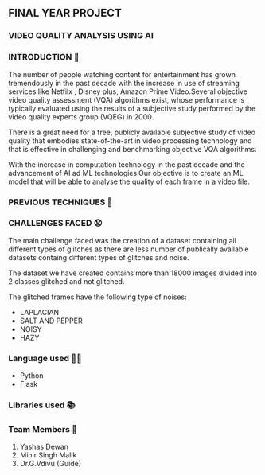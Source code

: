 ## FINAL YEAR PROJECT 
### VIDEO QUALITY ANALYSIS USING AI

### INTRODUCTION :movie_camera:

The number of people watching content for entertainment has grown tremendously in the past decade with the increase in use of streaming services like 
Netfilx , Disney plus, Amazon Prime Video.Several objective video quality assessment (VQA) algorithms exist, whose performance is typically evaluated using the results 
of a subjective study performed by the video quality experts group (VQEG) in 2000.


There is a great need for a free, publicly available subjective study of video quality that embodies state-of-the-art in video processing 
technology and that is effective in challenging and benchmarking objective VQA algorithms.

With the increase in computation technology in the past decade and the advancement of AI ad ML technologies.Our objective is to create an ML model that will be able to 
analyse the quality of each frame in a video file.

### PREVIOUS TECHNIQUES :information_desk_person:

### CHALLENGES FACED :anguished:

The main challenge faced was the creation of a dataset containing all different types of glitches as there are less number of publically available datasets containg 
different types of glitches and noise.

The dataset we have created contains more than 18000 images divided into 2 classes glitched and not glitched.

The glitched frames have the following type of noises:

* LAPLACIAN
* SALT AND PEPPER
* NOISY
* HAZY


### Language used 👩‍💻
* Python
* Flask

### Libraries used 📚



### Team Members 🧑
1. Yashas Dewan
2. Mihir Singh Malik
3. Dr.G.Vdivu (Guide)




